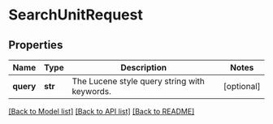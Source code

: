 # SearchUnitRequest

## Properties
Name | Type | Description | Notes
------------ | ------------- | ------------- | -------------
**query** | **str** | The Lucene style query string with keywords. | [optional] 

[[Back to Model list]](../README.md#documentation-for-models) [[Back to API list]](../README.md#documentation-for-api-endpoints) [[Back to README]](../README.md)


